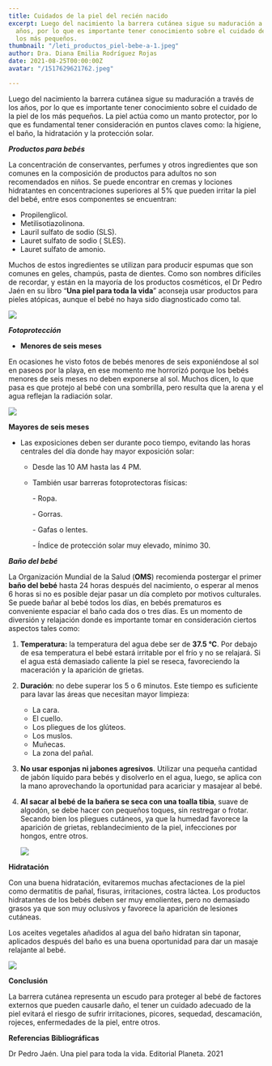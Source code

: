 ```yaml
---
title: Cuidados de la piel del recién nacido
excerpt: Luego del nacimiento la barrera cutánea sigue su maduración a través de los
  años, por lo que es importante tener conocimiento sobre el cuidado de la piel de
  los más pequeños.
thumbnail: "/leti_productos_piel-bebe-a-1.jpeg"
author: Dra. Diana Emilia Rodríguez Rojas
date: 2021-08-25T00:00:00Z
avatar: "/1517629621762.jpeg"

---
```

Luego del nacimiento la barrera cutánea sigue su maduración a través de los años, por lo que es importante tener conocimiento sobre el cuidado de la piel de los más pequeños. La piel actúa como un manto protector, por lo que es fundamental tener consideración en puntos claves como: la higiene, el baño, la hidratación y la protección solar.

**_Productos para bebés_**

La concentración de conservantes, perfumes y otros ingredientes que son comunes en la composición de productos para adultos no son recomendados en niños. Se puede encontrar en cremas y lociones hidratantes en concentraciones superiores al 5% que pueden irritar la piel del bebé, entre esos componentes se encuentran:

* Propilenglicol.
* Metilisotiazolinona.
* Lauril sulfato de sodio (SLS).
* Lauret sulfato de sodio ( SLES).
* Lauret sulfato de amonio.

Muchos de estos ingredientes se utilizan para producir espumas que son comunes en geles, champús, pasta de dientes. Como son nombres difíciles de recordar, y están en la mayoría de los productos cosméticos, el Dr Pedro Jaén en su libro “**Una piel para toda la vida**” aconseja usar productos para pieles atópicas, aunque el bebé no haya sido diagnosticado como tal.

![](/servicios_92781_1292843361.jpeg)

**_Fotoprotección_**

* **Menores de seis meses**

En ocasiones he visto fotos de bebés menores de seis exponiéndose al sol en paseos por la playa, en ese momento me horrorizó porque los bebés menores de seis meses no deben exponerse al sol. Muchos dicen, lo que pasa es que protejo al bebé con una sombrilla, pero resulta que la arena y el agua reflejan la radiación solar.

![](/luke-michael-eowsjoz6mck-unsplash.jpg)

**Mayores de seis meses**

* Las exposiciones deben ser durante poco tiempo, evitando las horas centrales del día donde hay mayor exposición solar:

     - Desde las 10 AM hasta las 4 PM.
  * También usar barreras fotoprotectoras físicas:

    \- Ropa.

    \- Gorras.

    \- Gafas o lentes.

    \- Índice de protección solar muy elevado, mínimo 30.

**_Baño del bebé_**

La Organización Mundial de la Salud (**OMS**) recomienda postergar el primer **baño del bebé** hasta 24 horas después del nacimiento, o esperar al menos 6 horas si no es posible dejar pasar un día completo por motivos culturales. Se puede bañar al bebé todos los días, en bebés prematuros es conveniente espaciar el baño cada dos o tres días. Es un momento de diversión y relajación donde es importante tomar en consideración ciertos aspectos tales como:

1. **Temperatura:** la temperatura del agua debe ser de **37.5 °C**. Por debajo de esa temperatura el bebé estará irritable por el frío y no se relajará. Si el agua está demasiado caliente la piel se reseca, favoreciendo la maceración y la aparición de grietas.
2. **Duración**: no debe superar los 5 o 6 minutos. Este tiempo es suficiente para lavar las áreas que necesitan mayor limpieza:
   * La cara.
   * El cuello.
   * Los pliegues de los glúteos.
   * Los muslos.
   * Muñecas.
   * La zona del pañal.
3. **No usar esponjas ni jabones agresivos**. Utilizar una pequeña cantidad de jabón líquido para bebés y disolverlo en el agua, luego, se aplica con la mano aprovechando la oportunidad para acariciar y masajear al bebé.
4. **Al sacar al bebé de la bañera se seca con una toalla tibia**, suave de algodón, se debe hacer con pequeños toques, sin restregar o frotar. Secando bien los pliegues cutáneos, ya que la humedad favorece la aparición de grietas, reblandecimiento de la piel, infecciones por hongos, entre otros.

   ![](/babybathing.jpeg)

**Hidratación**

Con una buena hidratación, evitaremos muchas afectaciones de la piel como dermatitis de pañal, fisuras, irritaciones, costra láctea. Los productos hidratantes de los bebés deben ser muy emolientes, pero no demasiado grasos ya que son muy oclusivos y favorece la aparición de lesiones cutáneas.

Los aceites vegetales añadidos al agua del baño hidratan sin taponar, aplicados después del baño es una buena oportunidad para dar un masaje relajante al bebé.

![](/mustela-bebe-aceite-de-masaje-100-ml.jpeg)

**Conclusión**

La barrera cutánea representa un escudo para proteger al bebé de factores externos que pueden causarle daño, el tener un cuidado adecuado de la piel evitará el riesgo de sufrir irritaciones, picores, sequedad, descamación, rojeces, enfermedades de la piel, entre otros.

**Referencias Bibliográficas**

Dr Pedro Jaén. Una piel para toda la vida. Editorial Planeta. 2021